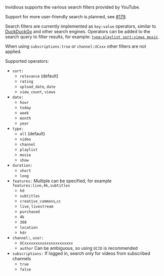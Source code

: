 Invidious supports the various search filters provided by YouTube.

Support for more user-friendly search is planned, see [#179](https://github.com/omarroth/invidious/issues/179).

Search filters are currently implemented as `key:value` operators, similar to [DuckDuckGo](https://help.duckduckgo.com/duckduckgo-help-pages/results/syntax/) and other search engines. Operators can be added to the search query to filter results, for example: [`type:playlist sort:views music`](https://invidio.us/search?q=type%3Aplaylist+sort%3Adate+music).

When using `subscriptions:true` or `channel:UCxxx` other filters are not applied.

Supported operators:

- `sort:`
  - `relevance` (default)
  - `rating`
  - `upload_date`, `date`
  - `view_count`, `views`
- `date:`
  - `hour`
  - `today`
  - `week`
  - `month`
  - `year`
- `type:`
  - `all` (default)
  - `video`
  - `channel`
  - `playlist`
  - `movie`
  - `show`
- `duration:`
  - `short`
  - `long`
- `features:` Multiple can be specified, for example `features:live,4k,subtitles`
  - `hd`
  - `subtitles`
  - `creative_commons`,`cc`
  - `live`, `livestream`
  - `purchased`
  - `4k`
  - `360`
  - `location`
  - `hdr`
- `channel:`, `user:`
  - `UCxxxxxxxxxxxxxxxxxxxxxx`
  - `author` Can be ambiguous, so using `UCID` is recommended
- `subscriptions:` If logged in, search only for videos from subscribed channels
  - `true`
  - `false`
